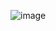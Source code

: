 ![image](https://github.com/Positiveoo1/Sidebar-on-Angular/assets/106428934/efeefb07-8e63-4bc4-8c8a-2302f9cb0c53)
